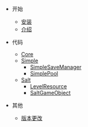 - 开始
  - [安装](md/installation.md)
  - [介绍](md/introduce.md)
  
- 代码
	- [Core](md/scripts/core.md)
	- [Simple](md/scripts/simple.md)
		-  [SimpleSaveManager](md/scripts/Simple/SimpleSaveManager.md)
		-  [SimplePool](md/scripts/Simple/SimplePool.md)
	- [Salt](md/scripts/salt.md)
		-  [LevelResource](md/scripts/Salt/LevelResource.md)
		-  [SaltGameObject](md/scripts/Salt/SaltGameObject.md)

- 其他
  - [版本更改](md/changelog.md)
